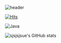 
<!--
**sjsjsjsue/sjsjsjsue** is a ✨ _special_ ✨ repository because its `README.md` (this file) appears on your GitHub profile.

Here are some ideas to get you started:

- 🔭 I’m currently working on ...
- 🌱 I’m currently learning ...
- 👯 I’m looking to collaborate on ...
- 🤔 I’m looking for help with ...
- 💬 Ask me about ...
- 📫 How to reach me: ...
- 😄 Pronouns: ...
- ⚡ Fun fact: ...
[Anurag's GitHub stats](https://github-readme-stats.vercel.app/api?sjsjsjsue=anuraghazra&theme=darcula_icons=true) <맨 아래 S>
<a href="버튼을 눌렀을 때 이동할 링크" target="_blank"><img src="https://img.shields.io/badge/뱃지레이블-배경색?style=뱃지모양&logo=로고&logoColor=로고색상"/></a>
![header](https://capsule-render.vercel.app/api?type=wave&color=auto&height=300&section=header&text=capsule%20render&fontSize=90) <맨위 꾸미기>

![footer](https://capsule-render.vercel.app/api?section=footer&color=0:EDC7E8,100:121212&type=waving)

![header](https://capsule-render.vercel.app/api?type=cylinder&color=0:E4F7BA,100:788B4E&height=200&section=header&text=Welcome&fontSize=80&fontColor=EAEAEA&animation=twinkling&desc=수정_Sue_Git&descSize=20&descAlign=60&fontColor=BCE9B7)

-->
![header](https://capsule-render.vercel.app/api?type=transparent&text=Welcome_수정's_Git&animation=fadeIn)

[![Hits](https://hits.seeyoufarm.com/api/count/incr/badge.svg?url=https%3A%2F%2Fgithub.com%2Fsjsjsjsue%2Fhit-counter&count_bg=%2379C83D&title_bg=%23555555&icon=&icon_color=%23E7E7E7&title=hits&edge_flat=true)](https://hits.seeyoufarm.com)

![Java](https://img.shields.io/badge/Java-007396.svg?&style=for-the-badge&logo=Java&logoColor=white)

![sjsjsjsue's GitHub stats](https://github-readme-stats.vercel.app/api?username=sjsjsjsue&theme=dark&show_icons=true&fontColor=BCE9B7)




